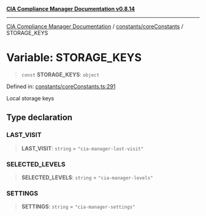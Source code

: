 [**CIA Compliance Manager Documentation v0.8.14**](../../../README.md)

***

[CIA Compliance Manager Documentation](../../../modules.md) / [constants/coreConstants](../README.md) / STORAGE\_KEYS

# Variable: STORAGE\_KEYS

> `const` **STORAGE\_KEYS**: `object`

Defined in: [constants/coreConstants.ts:291](https://github.com/Hack23/cia-compliance-manager/blob/257dd569f432a46611a1746c832a7e3d29232229/src/constants/coreConstants.ts#L291)

Local storage keys

## Type declaration

### LAST\_VISIT

> **LAST\_VISIT**: `string` = `"cia-manager-last-visit"`

### SELECTED\_LEVELS

> **SELECTED\_LEVELS**: `string` = `"cia-manager-levels"`

### SETTINGS

> **SETTINGS**: `string` = `"cia-manager-settings"`
